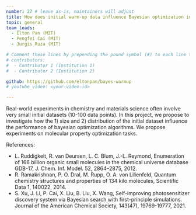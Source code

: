```yaml
---
number: 27 # leave as-is, maintainers will adjust
title: How does initial warm-up data influence Bayesian optimization in low-data experimental settings?
topic: general
team_leads:
  - Elton Pan (MIT)
  - Pengfei Cai (MIT)
  - Jurgis Ruza (MIT)

# Comment these lines by prepending the pound symbol (#) to each line to hide these elements
# contributors:
#  - Contributor 1 (Institution 1)
#  - Contributor 2 (Institution 2)

github: https://github.com/eltonpan/bayes-warmup
# youtube_video: <your-video-id>

---
```


Real-world experiments in chemistry and materials science often involve very small initial datasets (10-100 data points). In this project, we propose to investigate how the 1) size and 2) distribution of the initial dataset influence the performance of bayesian optimization algorithms. We propose experiments on molecular property optimization tasks.

References:
- L. Ruddigkeit, R. van Deursen, L. C. Blum, J.-L. Reymond, Enumeration of 166 billion organic small molecules in the chemical universe database GDB-17, J. Chem. Inf. Model. 52, 2864–2875, 2012.
- R. Ramakrishnan, P. O. Dral, M. Rupp, O. A. von Lilienfeld, Quantum chemistry structures and properties of 134 kilo molecules, Scientific Data 1, 140022, 2014.
- S. Xu, J. Li, P. Cai, X. Liu, B. Liu, X. Wang, Self-improving photosensitizer discovery system via Bayesian search with first-principle simulations. Journal of the American Chemical Society, 143(47), 19769-19777, 2021.
